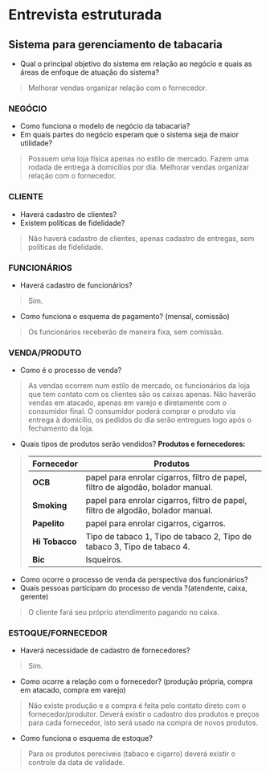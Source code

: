 # Entrevista estruturada
## Sistema para gerenciamento de tabacaria

* Qual o principal objetivo do sistema em relação ao negócio e quais as áreas de enfoque de atuação do sistema?
> Melhorar vendas organizar relação com o fornecedor.

### NEGÓCIO
* Como funciona o modelo de negócio da tabacaria?
* Em quais partes do negócio esperam que o sistema seja de maior utilidade?		

> Possuem uma loja física apenas no estilo de mercado.
> Fazem uma rodada de entrega à domicílios por dia.
> Melhorar vendas organizar relação com o fornecedor.

### CLIENTE 
* Haverá cadastro de clientes?
* Existem políticas de fidelidade?

> Não haverá cadastro de clientes, apenas cadastro de entregas, sem políticas de fidelidade.

### FUNCIONÁRIOS
* Haverá cadastro de funcionários?

> Sim. 

* Como funciona o esquema de pagamento? (mensal, comissão)

> Os funcionários receberão de maneira fixa, sem comissão.

### VENDA/PRODUTO
* Como é o processo de venda?

> As vendas ocorrem num estilo de mercado, os funcionários da loja que tem contato com os clientes são os caixas apenas. 
> Não haverão vendas em atacado, apenas em varejo e diretamente com o consumidor final.
> O consumidor poderá comprar o produto via entrega à domicílio, os pedidos do dia serão entregues logo após o fechamento da loja.

* Quais tipos de produtos serão vendidos?
**Produtos e fornecedores:**
> **Fornecedor** | Produtos
> ------------------|--------------
> **OCB**| papel para enrolar cigarros, filtro de papel, filtro de algodão, bolador manual.
> **Smoking**| papel para enrolar cigarros, filtro de papel, filtro de algodão, bolador manual.
> **Papelito**| papel para enrolar cigarros, cigarros.
> **Hi Tobacco**| Tipo de tabaco 1, Tipo de tabaco 2, Tipo de tabaco 3, Tipo de tabaco 4.
> **Bic**| Isqueiros.

* Como ocorre o processo de venda da perspectiva dos funcionários?
* Quais pessoas participam do processo de venda ?(atendente, caixa, gerente)
> O cliente fará seu próprio atendimento pagando no caixa.


### ESTOQUE/FORNECEDOR
* Haverá necessidade de cadastro de fornecedores?
> Sim.

* Como ocorre a relação com o fornecedor? (produção própria, compra em atacado, compra em varejo)
> Não existe produção e a compra é feita pelo contato direto com o fornecedor/produtor.
> Deverá existir o cadastro dos produtos e preços para cada fornecedor, isto será usado na compra de novos produtos.

* Como funciona o esquema de estoque?
> Para os produtos perecíveis (tabaco e cigarro) deverá existir o controle da data de validade.





